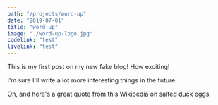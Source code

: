 ```yaml
---
path: "/projects/word-up"
date: "2019-07-01"
title: "word up"
image: "./word-up-logo.jpg"
codelink: "test"
livelink: "test"
---
```


This is my first post on my new fake blog! How exciting!

I'm sure I'll write a lot more interesting things in the future.

Oh, and here's a great quote from this Wikipedia on salted duck eggs.
